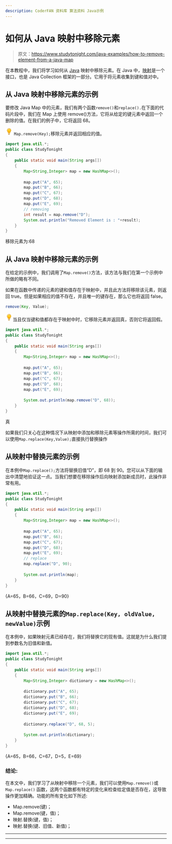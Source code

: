 ```yaml
---
description: CoderFAN 资料库 算法资料 Java示例
---
```


# 如何从 Java 映射中移除元素

> 原文：<https://www.studytonight.com/java-examples/how-to-remove-element-from-a-java-map>

在本教程中，我们将学习如何从 [Java](https://www.studytonight.com/java/overview-of-java.php) 映射中移除元素。在 Java 中，[映射](https://www.studytonight.com/java/map-interface-in-java.php)是一个接口，也是 Java Collection 框架的一部分。它用于将元素收集到键和值对中。

## 从 Java 映射中移除元素的示例

要修改 Java Map 中的元素，我们有两个函数`remove()`和`replace().`在下面的代码片段中，我们在 Map 上使用 remove()方法，它将从给定的键元素中返回一个删除的值。在我们的例子中，它将返回 68。

![enlightened](img/bcefbc0bebd753ed2a05f55c0b74d9f0.png "enlightened") `Map.remove(Key);`移除元素并返回相应的值。

```java
import java.util.*;
public class StudyTonight
{
	public static void main(String args[])
	{
		Map<String,Integer> map = new HashMap<>(); 

		map.put("A", 65);
		map.put("B", 66);
		map.put("C", 67);
		map.put("D", 68);
		map.put("E", 69);
		// removing
		int result = map.remove("D"); 
		System.out.println("Removed Element is : "+result);    
	}
}
```

移除元素为:68

## 从 Java 映射中移除元素的示例

在给定的示例中，我们调用了`Map.remove()`方法，该方法与我们在第一个示例中所做的略有不同。

如果在函数中传递的元素的键和值存在于映射中，并且此方法将移除该元素，则返回 true。但是如果相应的值不存在，并且唯一的键存在，那么它也将返回 false。

```java
remove(Key, Value);
```

![enlightened](img/bcefbc0bebd753ed2a05f55c0b74d9f0.png "enlightened")当且仅当键和值都存在于映射中时，它移除元素并返回真，否则它将返回假。

```java
import java.util.*;
public class StudyTonight
{
    public static void main(String args[])
    {
        Map<String,Integer> map = new HashMap<>();            

        map.put("A", 65);
        map.put("B", 66);
        map.put("C", 67);
        map.put("D", 68);
        map.put("E", 69);         

        System.out.println(map.remove("D", 68));    
    }
}
```

真

如果我们只关心在这种情况下从映射中添加和移除元素等操作所需的时间，我们可以使用`Map.replace(Key,Value);`直接执行替换操作

## 从映射中替换元素的示例

在本例中`Map.replace();`方法将替换旧值“D”，即 68 到 90。您可以从下面的输出中清楚地验证这一点。当我们想要在移除操作后向映射添加新成员时，此操作非常有用。

```java
import java.util.*;
public class StudyTonight
{
    public static void main(String args[])
    {
        Map<String,Integer> map = new HashMap<>();            

        map.put("A", 65);
        map.put("B", 66);
        map.put("C", 67);
        map.put("D", 68);
        map.put("E", 69);     
        // replace
        map.replace("D", 90); 

        System.out.println(map);    
    }
}
```

{A=65，B=66，C=69，D=90}

## 从映射中替换元素的`Map.replace(Key, oldValue, newValue)`示例

在本例中，如果映射元素已经存在，我们将替换它的现有值。这就是为什么我们提到参数名为旧值和新值。

```java
import java.util.*;
public class StudyTonight
{
    public static void main(String args[])
    {
        Map<String,Integer> dictionary = new HashMap<>();            

        dictionary.put("A", 65);
        dictionary.put("B", 66);
        dictionary.put("C", 67);
        dictionary.put("D", 68);
        dictionary.put("E", 69);     

        dictionary.replace("D", 68, 5); 

        System.out.println(dictionary);    
    }
}
```

{A=65，B=66，C=67，D=5，E=69}

### 结论:

在本文中，我们学习了从映射中移除一个元素，我们可以使用`Map.remove()`或`Map.replace()` 函数，这两个函数都有特定的变化来检查给定值是否存在，这导致操作更加精确。功能的所有变化如下所述:

*   Map.remove(键)；
*   Map.remove(键，值)；
*   映射.替换(键，值)；
*   映射.替换(键、旧值、新值)；

* * *

* * *
